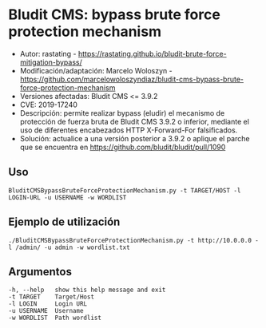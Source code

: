 # Bludit CMS: bypass brute force protection mechanism

- Autor: rastating - https://rastating.github.io/bludit-brute-force-mitigation-bypass/
- Modificación/adaptación: Marcelo Woloszyn - https://github.com/marcelowoloszyndiaz/bludit-cms-bypass-brute-force-protection-mechanism
- Versiones afectadas: Bludit CMS <= 3.9.2
- CVE: 2019-17240
- Descripción: permite realizar bypass (eludir) el mecanismo de protección de fuerza bruta de Bludit CMS 3.9.2 o inferior, mediante el uso de diferentes encabezados HTTP X-Forward-For falsificados.
- Solución: actualice a una versión posterior a 3.9.2 o aplique el parche que se encuentra en https://github.com/bludit/bludit/pull/1090

## Uso
```
BluditCMSBypassBruteForceProtectionMechanism.py -t TARGET/HOST -l LOGIN-URL -u USERNAME -w WORDLIST
```

## Ejemplo de utilización
```
./BluditCMSBypassBruteForceProtectionMechanism.py -t http://10.0.0.0 -l /admin/ -u admin -w wordlist.txt
```

## Argumentos
```
-h, --help   show this help message and exit
-t TARGET    Target/Host
-l LOGIN     Login URL
-u USERNAME  Username
-w WORDLIST  Path wordlist
```
